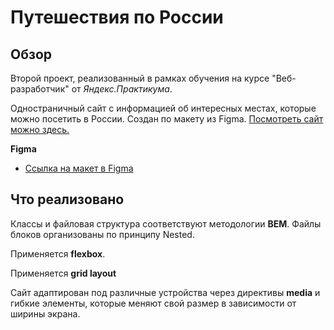 # Путешествия по России

## Обзор

Второй проект, реализованный в рамках обучения на курсе "Веб-разработчик" от _Яндекс.Практикума_.

Одностраничный сайт с информацией об интересных местах, которые можно посетить в России. Создан по макету из Figma. 
[Посмотреть сайт можно здесь.](https://ggalushko.github.io/russian-travel/)

**Figma**

- [Ссылка на макет в Figma](https://www.figma.com/file/5S2WSbEFL6awjVWJ0NWL8Q/Sprint-3_-Russia-_-desktop-mobile?node-id=28503%3A0)

## Что реализовано

Классы и файловая структура соответствуют методологии **BEM**. Файлы блоков организованы по принципу Nested.

Применяется **flexbox**.

Применяется **grid layout**

Сайт адаптирован под различные устройства через директивы **media** и гибкие элементы, которые меняют свой размер в зависимости от ширины экрана.
